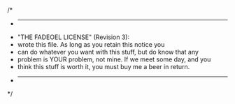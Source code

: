 /*
 * ----------------------------------------------------------------------------
 * "THE FADEOEL LICENSE" (Revision 3):
 * <name> wrote this file.  As long as you retain this notice you
 * can do whatever you want with this stuff, but do know that any 
 * problem is YOUR problem, not mine. If we meet some day, and you 
 * think this stuff is worth it, you must buy me a beer in return. <name>
 * ----------------------------------------------------------------------------
 */
